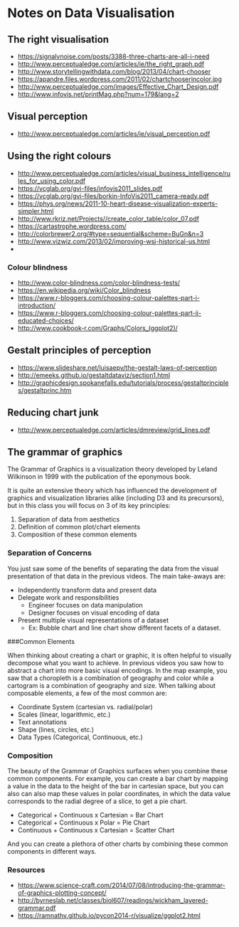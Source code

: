 # Notes on Data Visualisation

## The right visualisation
- https://signalvnoise.com/posts/3388-three-charts-are-all-i-need
- http://www.perceptualedge.com/articles/ie/the_right_graph.pdf
- http://www.storytellingwithdata.com/blog/2013/04/chart-chooser
- https://apandre.files.wordpress.com/2011/02/chartchooserincolor.jpg
- http://www.perceptualedge.com/images/Effective_Chart_Design.pdf
- http://www.infovis.net/printMag.php?num=179&lang=2

## Visual perception
- http://www.perceptualedge.com/articles/ie/visual_perception.pdf

## Using the right colours
- http://www.perceptualedge.com/articles/visual_business_intelligence/rules_for_using_color.pdf
- https://vcglab.org/gvi-files/infovis2011_slides.pdf
- https://vcglab.org/gvi-files/borkin-InfoVis2011_camera-ready.pdf
- https://phys.org/news/2011-10-heart-disease-visualization-experts-simpler.html
- http://www.rkriz.net/Projects//create_color_table/color_07.pdf
- https://cartastrophe.wordpress.com/
- http://colorbrewer2.org/#type=sequential&scheme=BuGn&n=3
- http://www.vizwiz.com/2013/02/improving-wsj-historical-us.html
-
### Colour blindness
- http://www.color-blindness.com/color-blindness-tests/
- https://en.wikipedia.org/wiki/Color_blindness
- https://www.r-bloggers.com/choosing-colour-palettes-part-i-introduction/
- https://www.r-bloggers.com/choosing-colour-palettes-part-ii-educated-choices/
- http://www.cookbook-r.com/Graphs/Colors_(ggplot2)/

## Gestalt principles of perception
- https://www.slideshare.net/luisaepv/the-gestalt-laws-of-perception
- http://emeeks.github.io/gestaltdataviz/section1.html
- http://graphicdesign.spokanefalls.edu/tutorials/process/gestaltprinciples/gestaltprinc.htm

## Reducing chart junk
- http://www.perceptualedge.com/articles/dmreview/grid_lines.pdf

## The grammar of graphics

The Grammar of Graphics is a visualization theory developed by Leland Wilkinson in 1999 with the publication of the eponymous book.

It is quite an extensive theory which has influenced the development of graphics and visualization libraries alike (including D3 and its precursors), but in this class you will focus on 3 of its key principles:

1. Separation of data from aesthetics
2. Definition of common plot/chart elements
3. Composition of these common elements

### Separation of Concerns
You just saw some of the benefits of separating the data from the visual presentation of that data in the previous videos. The main take-aways are:

- Independently transform data and present data
- Delegate work and responsibilities
  - Engineer focuses on data manipulation
  - Designer focuses on visual encoding of data
- Present multiple visual representations of a dataset
  - Ex: Bubble chart and line chart show different facets of a dataset.

###Common Elements

When thinking about creating a chart or graphic, it is often helpful to visually decompose what you want to achieve. In previous videos you saw how to abstract a chart into more basic visual encodings. In the map example, you saw that a choropleth is a combination of geography and color while a cartogram is a combination of geography and size. When talking about composable elements, a few of the most common are:

- Coordinate System (cartesian vs. radial/polar)
- Scales (linear, logarithmic, etc.)
- Text annotations
- Shape (lines, circles, etc.)
- Data Types (Categorical, Continuous, etc.)

### Composition

The beauty of the Grammar of Graphics surfaces when you combine these common components. For example, you can create a bar chart by mapping a value in the data to the height of the bar in cartesian space, but you can also can also map these values in polar coordinates, in which the data value corresponds to the radial degree of a slice, to get a pie chart.

- Categorical + Continuous x Cartesian = Bar Chart
- Categorical + Continuous x Polar = Pie Chart
- Continuous + Continuous x Cartesian = Scatter Chart

And you can create a plethora of other charts by combining these common components in different ways.

### Resources
- https://www.science-craft.com/2014/07/08/introducing-the-grammar-of-graphics-plotting-concept/
- http://byrneslab.net/classes/biol607/readings/wickham_layered-grammar.pdf
- https://ramnathv.github.io/pycon2014-r/visualize/ggplot2.html
